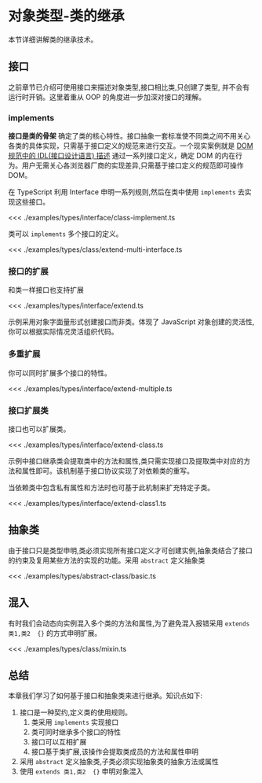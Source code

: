 # 对象类型-类的继承
本节详细讲解类的继承技术。

## 接口
之前章节已介绍可使用接口来描述对象类型,接口相比类,只创建了类型,
并不会有运行时开销。这里着重从 OOP 的角度进一步加深对接口的理解。

### implements
**接口是类的骨架** 确定了类的核心特性。接口抽象一套标准使不同类之间不用关心各类的具体实现，只需基于接口定义的规范来进行交互。一个现实案例就是 [DOM 规范中的 IDL(接口设计语言) 描述](https://dom.spec.whatwg.org/#idl-index) 通过一系列接口定义，确定 DOM 的内在行为。用户无需关心各浏览器厂商的实现差异,只需基于接口定义的规范即可操作 DOM。

在 TypeScript 利用 Interface 申明一系列规则,然后在类中使用 `implements` 去实现这些接口。

<<< ./examples/types/interface/class-implement.ts

类可以 `implements` 多个接口的定义。

<<< ./examples/types/class/extend-multi-interface.ts


### 接口的扩展
和类一样接口也支持扩展

<<< ./examples/types/interface/extend.ts

示例采用对象字面量形式创建接口而非类。体现了 JavaScript 对象创建的灵活性,你可以根据实际情况灵活组织代码。

### 多重扩展
你可以同时扩展多个接口的特性。

<<< ./examples/types/interface/extend-multiple.ts


### 接口扩展类
接口也可以扩展类。

<<< ./examples/types/interface/extend-class.ts

示例中接口继承类会提取类中的方法和属性,类只需实现接口及提取类中对应的方法和属性即可。该机制基于接口协议实现了对依赖类的重写。

当依赖类中包含私有属性和方法时也可基于此机制来扩充特定子类。

<<< ./examples/types/interface/extend-class1.ts


## 抽象类
由于接口只是类型申明,类必须实现所有接口定义才可创建实例,抽象类结合了接口的约束及复用某些方法的实现的功能。采用 `abstract` 定义抽象类

<<< ./examples/types/abstract-class/basic.ts


## 混入
有时我们会动态向实例混入多个类的方法和属性,为了避免混入报错采用 
`extends 类1,类2  {}` 的方式申明扩展。

<<< ./examples/types/class/mixin.ts

## 总结
本章我们学习了如何基于接口和抽象类来进行继承。知识点如下:
1. 接口是一种契约,定义类的使用规则。
   1. 类采用 `implements` 实现接口
   2. 类可同时继承多个接口的特性
   3. 接口可以互相扩展
   4. 接口基于类扩展,该操作会提取类成员的方法和属性申明
2. 采用 `abstract` 定义抽象类,子类必须实现抽象类的抽象方法或属性
3. 使用 `extends 类1,类2  {}` 申明对象混入